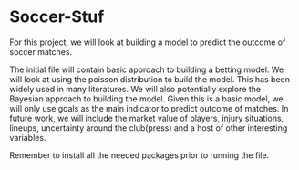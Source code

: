 # Soccer-Stuf
For this project, we will look at building a model to predict the outcome of soccer  matches.

The initial file will contain basic approach to building a  betting model. We will look at 
using the poisson distribution to build the model. This has been widely used in many literatures.
We will also potentially explore the Bayesian approach to building the model. Given this is a
 basic model, we will only use goals as the main indicator to predict outcome of matches. In 
future work, we will include the market  value of  players, injury situations, lineups, 
uncertainty around the club(press)  and a host of other interesting variables.

Remember to install all the needed packages prior to running the file.




